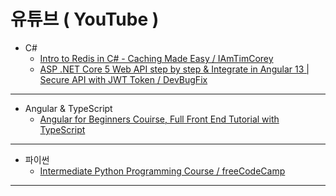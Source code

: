 # 유튜브 ( YouTube )

- C#  
  - [Intro to Redis in C# - Caching Made Easy / IAmTimCorey](https://youtu.be/UrQWii_kfIE)
  - [ASP .NET Core 5 Web API step by step & Integrate in Angular 13 | Secure API with JWT Token / DevBugFix](https://youtu.be/BIk7PssaDe8)

---

- Angular & TypeScript
  - [Angular for Beginners Couirse, Full Front End Tutorial with TypeScript](https://youtu.be/3qBXWUpoPHo)

---

- 파이썬
  - [Intermediate Python Programming Course / freeCodeCamp](https://youtu.be/HGOBQPFzWKo)
  
---
